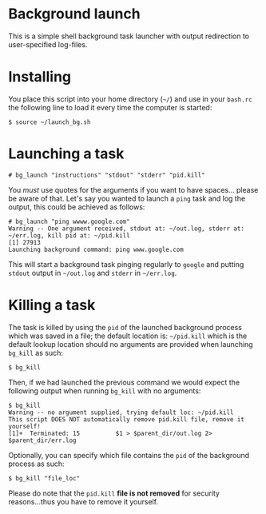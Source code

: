 # Background launch

This is a simple shell background task launcher with output redirection to user-specified log-files.

# Installing

You place this script into your home directory (`~/`) and use in your `bash.rc` the following line
to load it every time the computer is started:

```
$ source ~/launch_bg.sh
```

# Launching a task

```
# bg_launch "instructions" "stdout" "stderr" "pid.kill"
```

You *must* use quotes for the arguments if you want to have spaces... please be aware of that. Let's
say you wanted to launch a `ping` task and log the output, this could be achieved as follows:

```
# bg_launch "ping wwww.google.com"
Warning -- One argument received, stdout at: ~/out.log, stderr at: ~/err.log, kill pid at: ~/pid.kill
[1] 27913
Launching background command: ping www.google.com
```

This will start a background task pinging regularly to `google` and putting `stdout` output 
in `~/out.log` and `stderr` in `~/err.log`.

# Killing a task

The task is killed by using the `pid` of the launched background process which was saved in a file; the
default location is: `~/pid.kill` which is the default lookup location should no arguments are provided
when launching `bg_kill` as such:

```
$ bg_kill
```

Then, if we had launched the previous command we would expect the following output when running `bg_kill`
with no arguments:

```
$ bg_kill
Warning -- no argument supplied, trying default loc: ~/pid.kill
This script DOES NOT automatically remove pid.kill file, remove it yourself!
[1]+  Terminated: 15          $1 > $parent_dir/out.log 2> $parent_dir/err.log
```

Optionally, you can specify which file contains the `pid` of the background process as such:

```
$ bg_kill "file_loc"
```

Please do note that the `pid.kill` **file is not removed** for security reasons...thus you have 
to remove it yourself.

